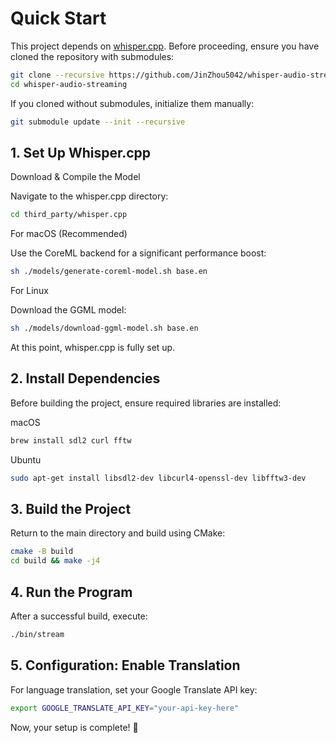 # Quick Start

This project depends on [whisper.cpp](https://github.com/ggerganov/whisper.cpp.git). Before proceeding, ensure you have cloned the repository with submodules:

```bash
git clone --recursive https://github.com/JinZhou5042/whisper-audio-streaming.git
cd whisper-audio-streaming
```

If you cloned without submodules, initialize them manually:

```bash
git submodule update --init --recursive
```

## 1. Set Up Whisper.cpp

Download & Compile the Model

Navigate to the whisper.cpp directory:

```bash
cd third_party/whisper.cpp
```

For macOS (Recommended)

Use the CoreML backend for a significant performance boost:

```bash
sh ./models/generate-coreml-model.sh base.en
```

For Linux

Download the GGML model:

```bash
sh ./models/download-ggml-model.sh base.en
```

At this point, whisper.cpp is fully set up.

## 2. Install Dependencies

Before building the project, ensure required libraries are installed:

macOS

```bash
brew install sdl2 curl fftw
```

Ubuntu

```bash
sudo apt-get install libsdl2-dev libcurl4-openssl-dev libfftw3-dev
```

## 3. Build the Project

Return to the main directory and build using CMake:

```bash
cmake -B build
cd build && make -j4
```

## 4. Run the Program

After a successful build, execute:

```bash
./bin/stream
```

## 5. Configuration: Enable Translation

For language translation, set your Google Translate API key:

```bash
export GOOGLE_TRANSLATE_API_KEY="your-api-key-here"
```

Now, your setup is complete! 🚀